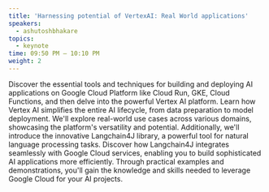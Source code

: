 ```yaml
---
title: 'Harnessing potential of VertexAI: Real World applications'
speakers:
  - ashutoshbhakare
topics:
  - keynote
time: 09:50 PM – 10:10 PM
weight: 2
---
```


Discover the essential tools and techniques for building and deploying AI applications on Google Cloud Platform like Cloud Run, GKE, Cloud Functions, and then delve into the powerful Vertex AI platform.
Learn how Vertex AI simplifies the entire AI lifecycle, from data preparation to model deployment. We'll explore real-world use cases across various domains, showcasing the platform's versatility and potential.
Additionally, we'll introduce the innovative Langchain4J library, a powerful tool for natural language processing tasks. Discover how Langchain4J integrates seamlessly with Google Cloud services, enabling you to build sophisticated AI applications more efficiently. Through practical examples and demonstrations, you'll gain the knowledge and skills needed to leverage Google Cloud for your AI projects.

